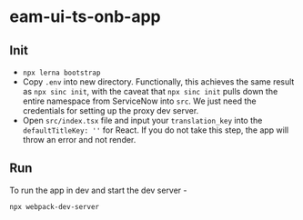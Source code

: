 # eam-ui-ts-onb-app

## Init

- `npx lerna bootstrap`
- Copy `.env` into new directory. Functionally, this achieves the same result as `npx sinc init`, with the caveat that `npx sinc init` pulls down the entire namespace from ServiceNow into `src`. We just need the credentials for setting up the proxy dev server.
- Open `src/index.tsx` file and input your `translation_key` into the `defaultTitleKey: ''` for React. If you do not take this step, the app will throw an error and not render.

## Run

To run the app in dev and start the dev server -

```
npx webpack-dev-server
```
